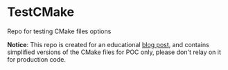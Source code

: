 # TestCMake
Repo for testing CMake files options

**Notice**: This repo is created for an educational [blog post](https://medium.com/nerd-for-tech/c-libraries-part-ii-implementation-44dab21e50ae), and contains simplified versions of the CMake files for POC only, please don't relay on it for production code.